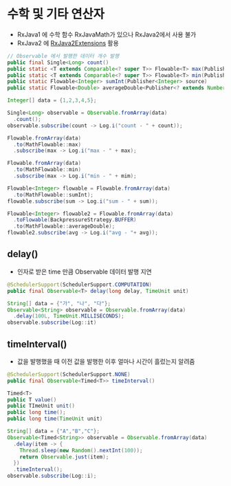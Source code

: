 # 수학 및 기타 연산자

  * RxJava1 에 수학 함수 RxJavaMath가 있으나 RxJava2에서 사용 불가
  * RxJava2 에 [RxJava2Extensions]("https://github.com/akarnokd/RxJava2Extensions") 활용

```java
// Observable 에서 발행한 데이터 개수 발행
public final Single<Long> count()
public static <T extends Comparable<? super T>> Flowable<T> max(Publisher<T> source)
public static <T extends Comparable<? super T>> Flowable<T> min(Publisher<T> source)
public static Flowable<Integer> sumInt(Publisher<Integer> source)
public static Flowable<Double> averageDouble<Publisher<? extends Number> source>
```

```java
Integer[] data = {1,2,3,4,5};

Single<Long> observable = Observable.fromArray(data)
  .count();
observable.subscribe(count -> Log.i("count - " + count));

Flowable.fromArray(data)
  .to(MathFlowable::max)
  .subscribe(max -> Log.i("max - " + max);

Flowable.fromArray(data)
  .to(MathFlowable::min)
  .subscribe(max -> Log.i("min - " + mim);

Flowable<Integer> flowable = Flowable.fromArray(data)
  .to(MathFlowable::sumInt);
flowable.subscribe(sum -> Log.i("sum - " + sum));

Flowable<Integer> flowable2 = Flowable.fromArray(data)
  .toFlowable(BackpressureStrategy.BUFFER)
  .to(MathFlowable::averageDouble);
flowable2.subscribe(avg -> Log.i("avg - "+ avg));
```

## delay()
  * 인자로 받은 time 만큼 Observable 데이터 발행 지연

```java
@SchedulerSupport(SchedulerSupport.COMPUTATION)
public final Observable<T> delay(long delay, TimeUnit unit)
```

```java
String[] data = {"가", "나", "다"};
Observable<String> observable = Observable.fromArray(data)
  .delay(100L, TimeUnit.MILLISECONDS);
observable.subscribe(Log::it)
```

## timeInterval()
  * 값을 발행했을 때 이전 값을 발행한 이후 얼마나 시간이 흘렀는지 알려줌

```java
@SchedulerSupport(SchedulerSupport.NONE)
public final Observable<Timed<T>> timeInterval()

Timed<T>
public T value()
public TImeUnit unit()
public long time();
public long time(TimeUnit unit)
```

```java
String[] data = {"A","B","C"};
Observable<Timed<String>> observable = Observable.fromArray(data)
  .delay(item -> {
    Thread.sleep(new Random().nextInt(100));
    return Observable.just(item);
  })
  .timeInterval();
observable.subscribe(Log::i);
```
